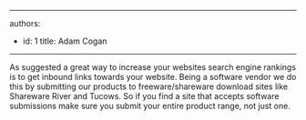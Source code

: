 

---
authors:
  - id: 1
    title: Adam Cogan
---




<span class='intro'> As suggested a great way to increase your websites search engine rankings is to get inbound links towards your website. Being a software vendor we do this by submitting our products to freeware/shareware download sites like Shareware River and Tucows. So if you find a site that accepts software submissions make sure you submit your entire product range, not just one.​​<br> </span>





